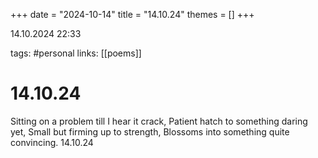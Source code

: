 +++
date = "2024-10-14"
title = "14.10.24"
themes = []
+++

14.10.2024 22:33

tags: #personal
links: [[poems]]

# 14.10.24

Sitting on a problem till I hear it crack,
Patient hatch to something daring yet,
Small but firming up to strength,
Blossoms into something quite convincing.
14.10.24

